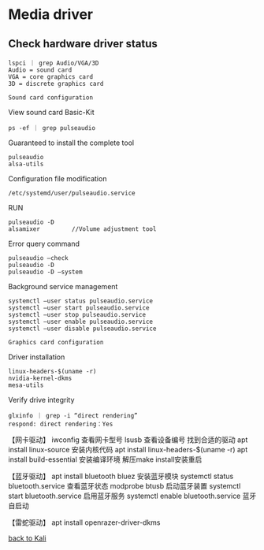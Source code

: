 # Media driver
## Check hardware driver status

    lspci ｜ grep Audio/VGA/3D
    Audio = sound card
    VGA = core graphics card
    3D = discrete graphics card
`Sound card configuration`

View sound card Basic-Kit

    ps -ef ｜ grep pulseaudio
Guaranteed to install the complete tool

    pulseaudio
    alsa-utils
Configuration file modification

    /etc/systemd/user/pulseaudio.service
RUN

    pulseaudio -D
    alsamixer         //Volume adjustment tool
Error query command

    pulseaudio —check
    pulseaudio -D
    pulseaudio -D —system
Background service management

    systemctl —user status pulseaudio.service
    systemctl —user start pulseaudio.service
    systemctl —user stop pulseaudio.service
    systemctl —user enable pulseaudio.service
    systemctl —user disable pulseaudio.service

`Graphics card configuration`

Driver installation

    linux-headers-$(uname -r)
    nvidia-kernel-dkms
    mesa-utils
Verify drive integrity

    glxinfo ｜ grep -i “direct rendering”
    respond: direct rendering：Yes
【网卡驱动】
iwconfig  查看网卡型号
lsusb  查看设备编号
找到合适的驱动
apt install linux-source  安装内核代码
apt install linux-headers-$(uname -r)
apt install build-essential 安装编译环境
解压make install安装重启

【蓝牙驱动】
apt install bluetooth bluez 安装蓝牙模块
systemctl status bluetooth.service 查看蓝牙状态
modprobe btusb 启动蓝牙装置
systemctl start bluetooth.service 启用蓝牙服务
systemctl enable bluetooth.service 蓝牙自启动

【雷蛇驱动】
apt install openrazer-driver-dkms

[back to Kali](https://github.com/pro1tocol/Linux-Novice-Function/tree/main/Kali)
